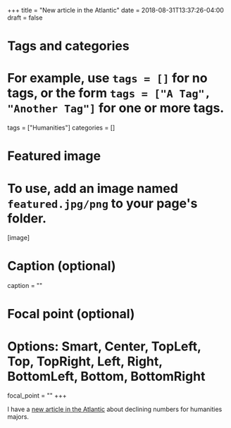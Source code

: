+++
title = "New article in the Atlantic"
date = 2018-08-31T13:37:26-04:00
draft = false

# Tags and categories
# For example, use `tags = []` for no tags, or the form `tags = ["A Tag", "Another Tag"]` for one or more tags.
tags = ["Humanities"]
categories = []

# Featured image
# To use, add an image named `featured.jpg/png` to your page's folder. 
[image]
  # Caption (optional)
  caption = ""

  # Focal point (optional)
  # Options: Smart, Center, TopLeft, Top, TopRight, Left, Right, BottomLeft, Bottom, BottomRight
  focal_point = ""
+++

I have a [new article in the Atlantic](https://www.theatlantic.com/ideas/archive/2018/08/the-humanities-face-a-crisisof-confidence/567565/) about declining numbers for humanities majors.
